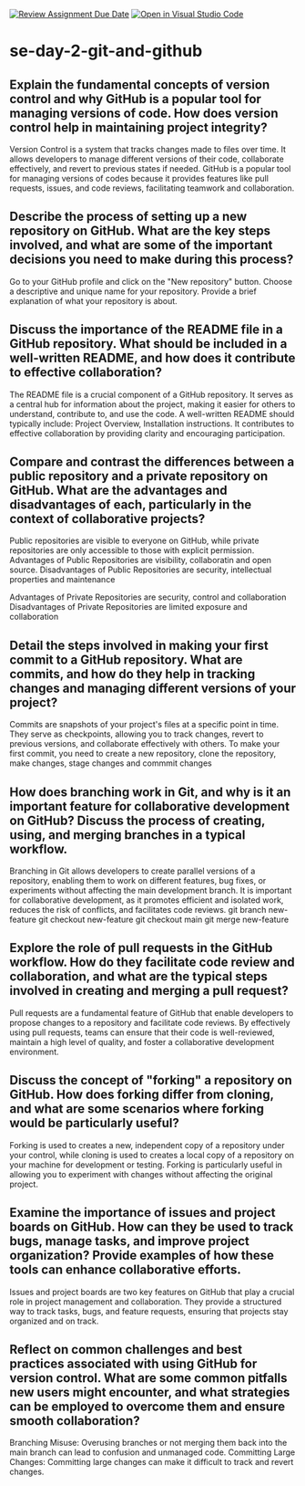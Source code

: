 [![Review Assignment Due Date](https://classroom.github.com/assets/deadline-readme-button-22041afd0340ce965d47ae6ef1cefeee28c7c493a6346c4f15d667ab976d596c.svg)](https://classroom.github.com/a/8wgCKhpZ)
[![Open in Visual Studio Code](https://classroom.github.com/assets/open-in-vscode-2e0aaae1b6195c2367325f4f02e2d04e9abb55f0b24a779b69b11b9e10269abc.svg)](https://classroom.github.com/online_ide?assignment_repo_id=15591683&assignment_repo_type=AssignmentRepo)
# se-day-2-git-and-github
## Explain the fundamental concepts of version control and why GitHub is a popular tool for managing versions of code. How does version control help in maintaining project integrity?
Version Control is a system that tracks changes made to files over time. It allows developers to manage different versions of their code, collaborate effectively, and revert to previous states if needed. GitHub is a popular tool for managing versions of codes because it provides features like pull requests, issues, and code reviews, facilitating teamwork and collaboration.

## Describe the process of setting up a new repository on GitHub. What are the key steps involved, and what are some of the important decisions you need to make during this process?
Go to your GitHub profile and click on the "New repository" button. Choose a descriptive and unique name for your repository. Provide a brief explanation of what your repository is about.

## Discuss the importance of the README file in a GitHub repository. What should be included in a well-written README, and how does it contribute to effective collaboration?
The README file is a crucial component of a GitHub repository. It serves as a central hub for information about the project, making it easier for others to understand, contribute to, and use the code. A well-written README should typically include: Project Overview, Installation instructions. It contributes to effective collaboration by providing clarity and encouraging participation.

## Compare and contrast the differences between a public repository and a private repository on GitHub. What are the advantages and disadvantages of each, particularly in the context of collaborative projects?
Public repositories are visible to everyone on GitHub, while private repositories are only accessible to those with explicit permission.
Advantages of Public Repositories are visibility, collaboratin and open source.
Disadvantages of Public Repositories are security, intellectual properties and maintenance

Advantages of Private Repositories are security, control and collaboration
Disadvantages of Private Repositories are limited exposure and collaboration

## Detail the steps involved in making your first commit to a GitHub repository. What are commits, and how do they help in tracking changes and managing different versions of your project?
Commits are snapshots of your project's files at a specific point in time. They serve as checkpoints, allowing you to track changes, revert to previous versions, and collaborate effectively with others.
To make your first commit, you need to create a new repository, clone the repository, make changes, stage changes and commmit changes

## How does branching work in Git, and why is it an important feature for collaborative development on GitHub? Discuss the process of creating, using, and merging branches in a typical workflow.
Branching in Git allows developers to create parallel versions of a repository, enabling them to work on different features, bug fixes, or experiments without affecting the main development branch. It is important for collaborative development, as it promotes efficient and isolated work, reduces the risk of conflicts, and facilitates code reviews.
git branch new-feature
git checkout new-feature
git checkout main
git merge new-feature


## Explore the role of pull requests in the GitHub workflow. How do they facilitate code review and collaboration, and what are the typical steps involved in creating and merging a pull request?
Pull requests are a fundamental feature of GitHub that enable developers to propose changes to a repository and facilitate code reviews. By effectively using pull requests, teams can ensure that their code is well-reviewed, maintain a high level of quality, and foster a collaborative development environment.


## Discuss the concept of "forking" a repository on GitHub. How does forking differ from cloning, and what are some scenarios where forking would be particularly useful?
Forking is used to creates a new, independent copy of a repository under your control, while cloning is used to creates a local copy of a repository on your machine for development or testing. Forking is particularly useful in allowing you to experiment with changes without affecting the original project.

## Examine the importance of issues and project boards on GitHub. How can they be used to track bugs, manage tasks, and improve project organization? Provide examples of how these tools can enhance collaborative efforts.
Issues and project boards are two key features on GitHub that play a crucial role in project management and collaboration. They provide a structured way to track tasks, bugs, and feature requests, ensuring that projects stay organized and on track.

## Reflect on common challenges and best practices associated with using GitHub for version control. What are some common pitfalls new users might encounter, and what strategies can be employed to overcome them and ensure smooth collaboration?
Branching Misuse: Overusing branches or not merging them back into the main branch can lead to confusion and unmanaged code.
Committing Large Changes: Committing large changes can make it difficult to track and revert changes.
